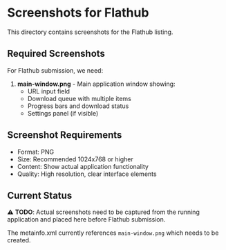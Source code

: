 # Screenshots for Flathub

This directory contains screenshots for the Flathub listing.

## Required Screenshots

For Flathub submission, we need:

1. **main-window.png** - Main application window showing:
   - URL input field
   - Download queue with multiple items
   - Progress bars and download status
   - Settings panel (if visible)

## Screenshot Requirements

- Format: PNG
- Size: Recommended 1024x768 or higher
- Content: Show actual application functionality
- Quality: High resolution, clear interface elements

## Current Status

⚠️ **TODO**: Actual screenshots need to be captured from the running application and placed here before Flathub submission.

The metainfo.xml currently references `main-window.png` which needs to be created.